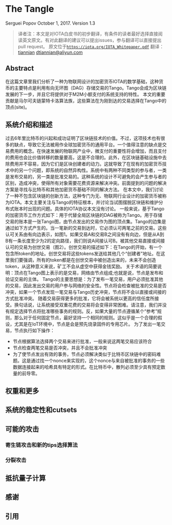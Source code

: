 # The Tangle
Serguei Popov
October 1, 2017. Version 1.3
> 译者注：本文是对IOTA白皮书的初步翻译，有条件的读者最好选择直接阅读英文原文。有对此翻译的建议可以提出issues，参与翻译可以直接提出pull request。
> 原文位于[`https://iota.org/IOTA_Whitepaper.pdf`](https://iota.org/IOTA_Whitepaper.pdf)
翻译：
[tiannian](github.com/tiannian) dtiannian@aliyun.com
## Abstract
在这篇文章里我们分析了一种为物联网设计的加密货币IOTA的数学基础，这种货币的主要特点是利用有向无环图（DAG）存储交易的Tango。Tango会成为区块链发展的下一步，并且它将提供对于M2M小额支付的系统支持的特性。
本文的重要贡献是马尔可夫链蒙特卡洛算法族，这些算法在为刚到达的交易选择在Tango中的顶点(site)。
## 系统介绍和描述
过去6年里比特币的兴起和成功证明了区块链技术的价值。不过，这项技术也有很多的缺点，导致它无法被用作全球加密货币的通用平台。一个值得注意的缺点是交易费用的概念。在快速发展的物联网产业中，微支付的重要性将会增加，而且支付的费用也会比价值转移的数量要高，这是不合理的。此外，在区块链基础设施中去除费用并不容易，因为它们是区块创建者的动力。这就导致了在现有的加密货币技术中的另一个问题，即系统的自然异构性。系统中有两种不同类型的参与者，一类是发布交易的，另一类是批准交易的。这种系统的设计不可避免的会产生参与者的区别，造成冲突，使得所有对象需要花费资源来解决冲突。前面提到的问题的解决方案是寻找与比特币和其他加密货币基础不同的解决方法。
在本文中，我们讨论了一种不包含区块链的创新方法，这种专门为无、物联网行业设计的加密货币被称为IOTA。本文主要关注与Tango的特征根本，并讨论当试图摆脱区块链和维护分布式账本时出现的问题。具体的IOTA协议本文没有讨论。
一般来说，基于Tango的加密货币工作方式如下：用于代替全局区块链的DAG被称为Tango。用于存储交易的账本是一张Tango图，由节点发出的交易作为图的顶点集。Tango的边集是通过如下方式产生的。当一笔新的交易到达时，它必须认可两笔之前的交易。这些认可关系由有向边表示，如图1。如果交易A和交易B之间没有有向边，但是从A到B有一条长度至少为2的定向路径，我们则说A间接认可B。被其他交易直接或间接认可的交易为创世交易（图2）。创世交易的描述如下：在Tango的开始，有一个包含所token的地址。创世交易将这些tokens发送给其他几个“创建者”地址。在这里我们要强调，所有的token都是在创世交易中被创造出来的，未来不会创造token，从这种意义来说，矿工不会从虚空中获得金钱奖励。
关于术语的简要说明：顶点在Tango图上表示的是交易，网络由节点组成;也就是说，节点是发布和验证交易的主体。
Tango的主要思想是：为了发布一笔交易，用户必须批准其他的交易，因此发出交易的用户参与网络的安全性。节点将会检查被批准的交易是否冲突，如果一个节点发现一笔交易与Tango历史冲突，节点将不会以直接或间接的方式批准冲突。
随着交易获得更多的批准，它将会被系统以更高的信任度所接受。换句话说，让系统接受双重花费的交易将会变得非常困难。请注意，我们并没有规定选择节点将批准哪些事务的规则。反，如果大量的节点遵循某个“参考”规则，那么对于任何固定节点，最好坚持一个相同的规则。这似乎是一个合理的假设，尤其是在IoT环境中，节点是会是预先烧录固件的专用芯片。
为了发出一笔交易，节点执行如下操作：
- 节点根据算法选择两个交易来进行批准，一般来说这两笔交易应该符合
- 节点检查两笔交易是否冲突，并且不会批准冲突
- 为了使节点发出有效的事务，节点必须解决类似于比特币区块链中的密码难题。这是通过找一个nonce来实现的，这个nonce与来自被批准的事务的一些数据连接起来的哈希具有特定的形式。在比特币中，散列必须至少具有预定数量的前导零。
## 权重和更多
## 系统的稳定性和cutsets
## 可能的攻击
### 寄生链攻击和新的tips选择算法
### 分裂攻击
## 抵抗量子计算
## 感谢
## 引用
